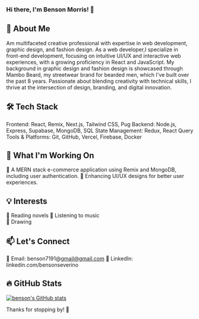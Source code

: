### Hi there, I'm Benson Morris! 👋
## 🚀 About Me
Am multifaceted creative professional with expertise in web development, graphic design, and fashion design. As a web developer,I specialize in front-end development, focusing on intuitive UI/UX and interactive web experiences, with a growing proficiency in React and JavaScript. My background in graphic design and fashion design is showcased through Mambo Beard, my streetwear brand for bearded men, which I've built over the past 8 years. Passionate about blending creativity with technical skills, I thrive at the intersection of design, branding, and digital innovation.

## 🛠 Tech Stack
Frontend: React, Remix, Next.js, Tailwind CSS, Pug
Backend: Node.js, Express, Supabase, MongoDB, SQL
State Management: Redux, React Query
Tools & Platforms: Git, GitHub, Vercel, Firebase, Docker

## 🌱 What I'm Working On
🚀 A MERN stack e-commerce application using Remix and MongoDB, including user authentication.
🎨 Enhancing UI/UX designs for better user experiences.

## 💡 Interests    
📖 Reading novels
🎵 Listening to music    
🎨 Drawing


## 📫 Let's Connect
📧 Email: benson7191@gmail@gmail.com
💼 LinkedIn: linkedin.com/bensonseverino

## 🔥 GitHub Stats

[![benson's GitHub stats](https://github-readme-stats.vercel.app/api?bensonseverino=anuraghazra)](https://github.com/bensonseverino/github-readme-stats)

Thanks for stopping by! 🚀


<!--
**bensonseverino/bensonseverino** is a ✨ _special_ ✨ repository because its `README.md` (this file) appears on your GitHub profile.

Here are some ideas to get you started:

- 🔭 I’m currently working on ...
- 🌱 I’m currently learning ...
- 👯 I’m looking to collaborate on ...
- 🤔 I’m looking for help with ...
- 💬 Ask me about ...
- 📫 How to reach me: ...
- 😄 Pronouns: ...
- ⚡ Fun fact: ...
-->
